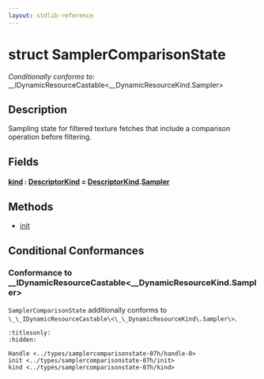 ```yaml
---
layout: stdlib-reference
---
```


# struct SamplerComparisonState

*Conditionally conforms to:* \_\_IDynamicResourceCastable\<\_\_DynamicResourceKind\.Sampler\>

## Description

Sampling state for filtered texture fetches that include a comparison operation before filtering.


## Fields

####  <a id="decl-kind"></a>[kind](kind.md) : [DescriptorKind](../descriptorkind-0a/index.md) = [DescriptorKind](../descriptorkind-0a/index.md)\.[Sampler](../descriptorkind-0a/index.md#decl-Sampler)

## Methods

* [init](init.md)

## Conditional Conformances

### Conformance to \_\_IDynamicResourceCastable\<\_\_DynamicResourceKind\.Sampler\>
`SamplerComparisonState` additionally conforms to `\_\_IDynamicResourceCastable\<\_\_DynamicResourceKind\.Sampler\>`.

```{toctree}
:titlesonly:
:hidden:

Handle <../types/samplercomparisonstate-07h/handle-0>
init <../types/samplercomparisonstate-07h/init>
kind <../types/samplercomparisonstate-07h/kind>
```

<script>
// Fix .md links to .html when on ReadTheDocs
if (window.location.hostname.includes('readthedocs') || 
    window.location.hostname.includes('rtfd.io')) {
  document.addEventListener('DOMContentLoaded', function() {
    const links = document.querySelectorAll('a');
    links.forEach(link => {
      const href = link.getAttribute('href');
      if (href && href.includes('.md')) {
        // This regex will handle .md links with or without fragment identifiers or query parameters
        link.href = link.href.replace(/(.+)\.md(#[^?]*)?(\?.*)?$/, '$1.html$2$3');
      }
    });
  });
}
</script>
